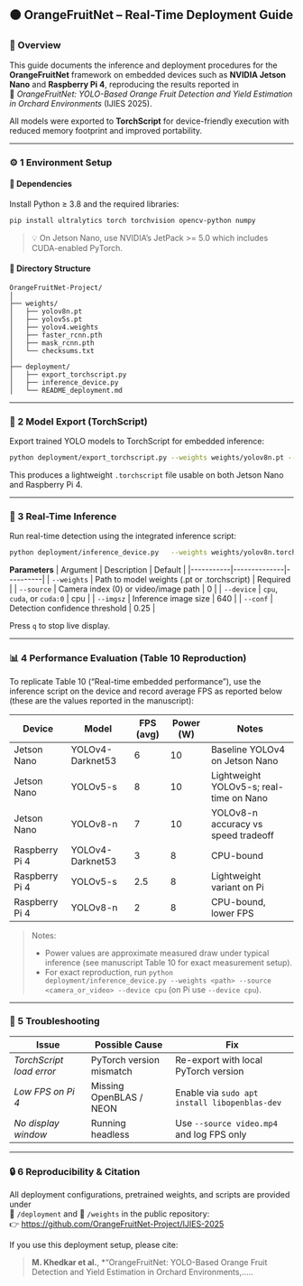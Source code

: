 ## 🟠 OrangeFruitNet – Real-Time Deployment Guide

### 📘 Overview
This guide documents the inference and deployment procedures for the **OrangeFruitNet** framework on embedded devices such as **NVIDIA Jetson Nano** and **Raspberry Pi 4**, reproducing the results reported in  
📄 *OrangeFruitNet: YOLO-Based Orange Fruit Detection and Yield Estimation in Orchard Environments* (IJIES 2025).

All models were exported to **TorchScript** for device-friendly execution with reduced memory footprint and improved portability.

---

### ⚙️ 1  Environment Setup

#### 🧩 Dependencies
Install Python ≥ 3.8 and the required libraries:

```bash
pip install ultralytics torch torchvision opencv-python numpy
```

> 💡 On Jetson Nano, use NVIDIA’s JetPack >= 5.0 which includes CUDA-enabled PyTorch.

#### 📂 Directory Structure
```
OrangeFruitNet-Project/
│
├── weights/
│   ├── yolov8n.pt
│   ├── yolov5s.pt
│   ├── yolov4.weights
│   ├── faster_rcnn.pth
│   ├── mask_rcnn.pth
│   └── checksums.txt
│
├── deployment/
│   ├── export_torchscript.py
│   ├── inference_device.py
│   └── README_deployment.md
```

---

### 🧠 2  Model Export (TorchScript)

Export trained YOLO models to TorchScript for embedded inference:

```bash
python deployment/export_torchscript.py --weights weights/yolov8n.pt --output weights/yolov8n.torchscript
```

This produces a lightweight `.torchscript` file usable on both Jetson Nano and Raspberry Pi 4.

---

### 🎥 3  Real-Time Inference

Run real-time detection using the integrated inference script:

```bash
python deployment/inference_device.py   --weights weights/yolov8n.torchscript   --source 0   --device cuda:0   --imgsz 640   --conf 0.25
```

**Parameters**
| Argument | Description | Default |
|-----------|--------------|----------|
| `--weights` | Path to model weights (.pt or .torchscript) | Required |
| `--source` | Camera index (0) or video/image path | 0 |
| `--device` | `cpu`, `cuda`, or `cuda:0` | cpu |
| `--imgsz` | Inference image size | 640 |
| `--conf` | Detection confidence threshold | 0.25 |

Press `q` to stop live display.

---

### 📊 4  Performance Evaluation (Table 10 Reproduction)

To replicate Table 10 (“Real-time embedded performance”), use the inference script on the device and record average FPS as reported below (these are the values reported in the manuscript):

| Device | Model | FPS (avg) | Power (W) | Notes |
|---------|--------|-----------|-----------|-------|
| Jetson Nano | YOLOv4-Darknet53 | 6 | 10 | Baseline YOLOv4 on Jetson Nano |
| Jetson Nano | YOLOv5-s | 8 | 10 | Lightweight YOLOv5-s; real-time on Nano |
| Jetson Nano | YOLOv8-n | 7 | 10 | YOLOv8-n accuracy vs speed tradeoff |
| Raspberry Pi 4 | YOLOv4-Darknet53 | 3 | 8 | CPU-bound |
| Raspberry Pi 4 | YOLOv5-s | 2.5 | 8 | Lightweight variant on Pi |
| Raspberry Pi 4 | YOLOv8-n | 2 | 8 | CPU-bound, lower FPS |

> Notes:
> - Power values are approximate measured draw under typical inference (see manuscript Table 10 for exact measurement setup).
> - For exact reproduction, run `python deployment/inference_device.py --weights <path> --source <camera_or_video> --device cpu` (on Pi use `--device cpu`).

---

### 🧾 5  Troubleshooting

| Issue | Possible Cause | Fix |
|-------|----------------|-----|
| *TorchScript load error* | PyTorch version mismatch | Re-export with local PyTorch version |
| *Low FPS on Pi 4* | Missing OpenBLAS / NEON | Enable via `sudo apt install libopenblas-dev` |
| *No display window* | Running headless | Use `--source video.mp4` and log FPS only |

---

### 🔒 6  Reproducibility & Citation

All deployment configurations, pretrained weights, and scripts are provided under  
📂 `/deployment` and 📂 `/weights` in the public repository:  
👉 https://github.com/OrangeFruitNet-Project/IJIES-2025

If you use this deployment setup, please cite:

> **M. Khedkar et al.**, *“OrangeFruitNet: YOLO-Based Orange Fruit Detection and Yield Estimation in Orchard Environments,.....
